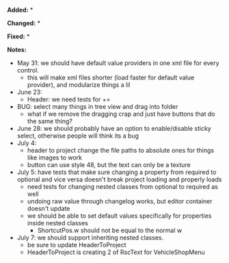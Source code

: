 **Added:**
* 


**Changed:**
* 

**Fixed:**
* 

**Notes:**
* May 31: we should have default value providers in one xml file for every control.
    * this will make xml files shorter (load faster for default value provider), and modularize things a lil
* June 23:
    - Header: we need tests for +=
* BUG: select many things in tree view and drag into folder
    * what if we remove the dragging crap and just have buttons that do the same thing?
* June 28: we should probably have an option to enable/disable sticky select, otherwise people will think its a bug
* July 4:
    * header to project change the file paths to absolute ones for things like images to work
    * button can use style 48, but the text can only be a texture
* July 5: have tests that make sure changing a property from required to optional and vice versa doesn't break project loading and properly loads
    * need tests for changing nested classes from optional to required as well
    * undoing raw value through changelog works, but editor container doesn't update
    * we should be able to set default values specifically for properties inside nested classes
        * ShortcutPos.w should not be equal to the normal w
* July 7: we should support inheriting nested classes.
    * be sure to update HeaderToProject
    * HeaderToProject is creating 2 of RscText for VehicleShopMenu